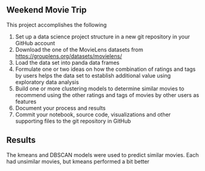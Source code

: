 ## Weekend Movie Trip

This project accomplishes the following<br>

1. Set up a data science project structure in a new git repository in your GitHub account<br>
2. Download the one of the MovieLens datasets from https://grouplens.org/datasets/movielens/<br>
3. Load the data set into panda data frames<br>
4. Formulate one or two ideas on how the combination of ratings and tags by users helps the data set to establish additional value using exploratory data analysis<br>
5. Build one or more clustering models to determine similar movies to recommend using the other ratings and tags of movies by other users as features<br>
6. Document your process and results<br>
7. Commit your notebook, source code, visualizations and other supporting files to the git repository in GitHub<br>


## Results

The kmeans and DBSCAN models were used to predict similar movies. Each had unsimilar movies, but kmeans performed a bit better
